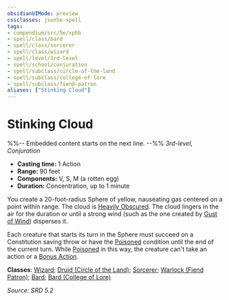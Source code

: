 ```yaml
---
obsidianUIMode: preview
cssclasses: json5e-spell
tags:
- compendium/src/5e/xphb
- spell/class/bard
- spell/class/sorcerer
- spell/class/wizard
- spell/level/3rd-level
- spell/school/conjuration
- spell/subclass/circle-of-the-land
- spell/subclass/college-of-lore
- spell/subclass/fiend-patron
aliases: ["Stinking Cloud"]
---
```

# Stinking Cloud
%%-- Embedded content starts on the next line. --%%
*3rd-level, Conjuration*  

- **Casting time:** 1 Action
- **Range:** 90 feet
- **Components:** V, S, M (a rotten egg)
- **Duration:** Concentration, up to 1 minute

You create a 20-foot-radius Sphere of yellow, nauseating gas centered on a point within range. The cloud is [Heavily Obscured](heavily-obscured-xphb.md). The cloud lingers in the air for the duration or until a strong wind (such as the one created by [Gust of Wind](gust-of-wind-xphb.md)) disperses it.

Each creature that starts its turn in the Sphere must succeed on a Constitution saving throw or have the [Poisoned](conditions.md#Poisoned) condition until the end of the current turn. While [Poisoned](conditions.md#Poisoned) in this way, the creature can't take an action or a [Bonus Action](bonus-action-xphb.md).

**Classes**: [Wizard](list-spells-classes-wizard.md); [Druid (Circle of the Land)](list-spells-classes-druid-xphb-circle-of-the-land-xphb.md "subclass=XPHB;class=XPHB"); [Sorcerer](list-spells-classes-sorcerer.md); [Warlock (Fiend Patron)](list-spells-classes-warlock-xphb-fiend-patron-xphb.md "subclass=XPHB;class=XPHB"); [Bard](list-spells-classes-bard.md); [Bard (College of Lore)](list-spells-classes-bard-xphb-college-of-lore-xphb.md "subclass=XPHB;class=XPHB")

*Source: SRD 5.2*